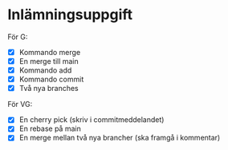 # Inlämningsuppgift 

För G: 
- [X] Kommando merge
- [X] En merge till main 
- [X] Kommando add
- [X] Kommando commit 
- [X] Två nya branches

För VG: 
- [X] En cherry pick (skriv i commitmeddelandet)
- [X] En rebase på main 
- [X] En merge mellan två nya brancher (ska framgå i kommentar)
